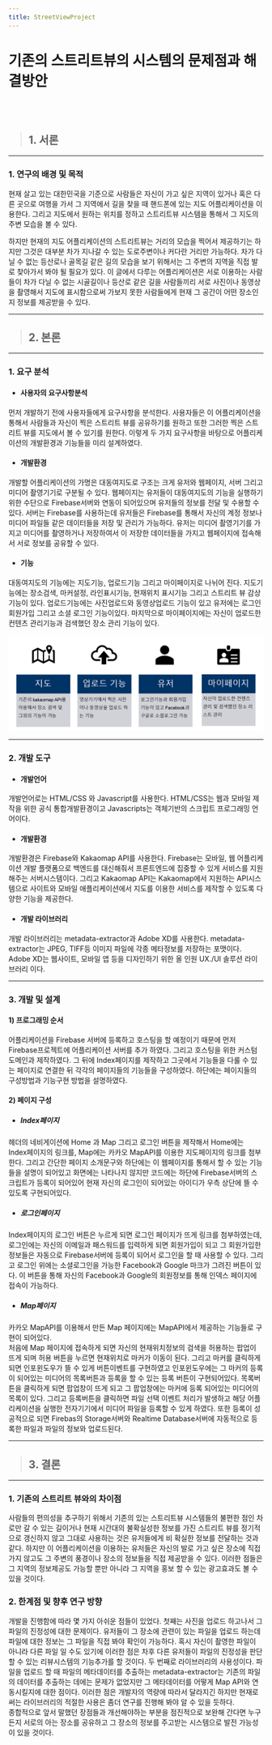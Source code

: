 ```yaml
---
title: StreetViewProject
---
```


# 기존의 스트리트뷰의 시스템의 문제점과 해결방안 
<br><br>

> ## 1. 서론

---

### 1. 연구의 배경 및 목적

현재 살고 있는 대한민국을 기준으로 사람들은 자신이 가고 싶은 지역이 있거나 혹은 다른 곳으로 여행을 가서 그 지역에서 길을 찾을 때 핸드폰에 있는 지도 어플리케이션을 이용한다. 
그리고 지도에서 원하는 위치를 정하고 스트리트뷰 시스템을 통해서 그 지도의 주변 모습을 볼 수 있다.

하지만 현재의 지도 어플리케이션의 스트리트뷰는 거리의 모습을 찍어서 제공하기는 하지만 그것은 대부분 차가 지나갈 수 있는 도로주변이나 커다란 거리만 가능하다. 
차가 다닐 수 없는 등산로나 골목길 같은 길의 모습을 보기 위해서는 그 주변의 지역을 직접 발로 찾아가서 봐야 될 필요가 있다. 
이 글에서 다루는 어플리케이션은 서로 이용하는 사람들이 차가 다닐 수 없는 시골길이나 등산로 같은 길을 사람들끼리 서로 사진이나 동영상을 촬영해서 지도에 표시함으로써 가보지 못한 사람들에게 현재 그 공간이 어떤 장소인지 정보를 제공받을 수 있다.

---

> ## 2. 본론
---
### 1. 요구 분석
* #### 사용자의 요구사항분석
먼저 개발하기 전에 사용자들에게 요구사항을 분석한다. 사용자들은 이 어플리케이션을 통해서 사람들과 자신이 찍은 스트리트 뷰를 공유하기를 원하고 또한 그러한 찍은 스트리트 뷰를 지도에서 볼 수 있기를 원한다. 
이렇게 두 가지 요구사항을 바탕으로 어플리케이션의 개발환경과 기능들을 미리 설계하였다.
* #### 개발환경
개발할 어플리케이션의 가명은 대동여지도로 구조는 크게 유저와 웹페이지, 서버 그리고 미디어 촬영기기로 구분될 수 있다. 
웹페이지는 유저들이 대동여지도의 기능을 실행하기 위한 수단으로 Firebase서버와 연동이 되어있으며 유저들의 정보를 전달 및 수용할 수 있다. 
서버는 Firebase를 사용하는데 유저들은 Firebase를 통해서 자신의 계정 정보나 미디어 파일들 같은 데이터들을 저장 및 관리가 가능하다. 
유저는 미디어 촬영기기를 가지고 미디어를 촬영하거나 저장하여서 이 저장한 데이터들을 가지고 웹페이지에 접속해서 서로 정보를 공유할 수 있다.
* #### 기능
대동여지도의 기능에는 지도기능, 업로드기능 그리고 마이페이지로 나뉘어 진다. 
지도기능에는 장소검색, 마커설정, 라인표시기능, 현재위치 표시기능 그리고 스트리트 뷰 감상기능이 있다. 
업로드기능에는 사진업로드와 동영상업로드 기능이 있고 유저에는 로그인 회원가입 그리고 소셜 로그인 기능이있다. 
마지막으로 마이페이지에는 자신이 업로드한 컨텐츠 관리기능과 검색했던 장소 관리 기능이 있다.
<br><br>![appFunc](./assets/img/appFunc.png)

---
### 2. 개발 도구<br>
* ####  개발언어
개발언어로는 HTML/CSS 와 Javascript를 사용한다. HTML/CSS는 웹과 모바일 제작을 위한 공식 통합개발환경이고 Javascripts는 객체기반의 스크립트 프로그래밍 언어이다.
* #### 개발환경
개발환경은 Firebase와 Kakaomap API를 사용한다. Firebase는 모바일, 웹 어플리케이션 개발 플랫폼으로 백엔드를 대신해줘서 프론트엔드에 집중할 수 있게 서비스를 지원해주는 서버시스템이다. 
그리고 Kakaomap API는 Kakaomap에서 지원하는 API시스템으로 사이트와 모바일 애플리케이션에서 지도를 이용한 서비스를 제작할 수 있도록 다양한 기능을 제공한다.
* #### 개발 라이브러리
개발 라이브러리는 metadata-extractor과 Adobe XD를 사용한다. metadata-extractor는 JPEG, TIFF등 이미지 파일에 각종 메타정보를 저장하는 포맷이다. 
Adobe XD는 웹사이트, 모바일 앱 등을 디자인하기 위한 올 인원 UX./UI 솔루션 라이브러리 이다.

---
### 3. 개발 및 설계<br>
#### 1) 프로그래밍 순서
어플리케이션을 Firebase 서버에 등록하고 호스팅을 할 예정이기 때문에 먼저 Firebase프로젝트에 어플리케이션 서버를 추가 하였다. 
그리고 호스팅을 위한 커스텀 도메인과 제작하였다. 그 뒤에 Index페이지를 제작하고 그곳에서 기능들을 다룰 수 있는 페이지로 연결한 뒤 각각의 페이지들의 기능들을 구성하였다. 
하단에는 페이지들의 구성방법과 기능구현 방법을 설명하였다.
 #### 2) 페이지 구성
- ##### Index페이지
헤더의 네비게이션에 Home 과 Map 그리고 로그인 버튼을 제작해서 Home에는 Index페이지의 링크를, Map에는 카카오 MapAPI를 이용한 지도페이지의 링크를 첨부한다. 
그리고 간단한 페이지 소개문구와 하단에는 이 웹페이지를 통해서 할 수 있는 기능들을 설명이 되어있고 화면에는 나타나지 않지만 코드에는 하단에 Firebase서버의 스크립트가 등록이 되어있어 현재 자신의 로그인이 되어있는 아이디가 우측 상단에 뜰 수 있도록 구현되어있다.
- ##### 로그인페이지
Index페이지의 로그인 버튼은 누르게 되면 로그인 페이지가 뜨게 링크를 첨부하였는데, 로그인에는 자신의 이메일과 패스워드를 입력하게 되면 회원가입이 되고 그 회원가입한 정보들은 자동으로 Firebase서버에 등록이 되어서 로그인을 할 때 사용할 수 있다. 
그리고 로그인 위에는 소셜로그인을 가능한 Facebook과 Google 마크가 그려진 버튼이 있다. 
이 버튼을 통해 자신의 Facebook과 Google의 회원정보를 통해 인덱스 페이지에 접속이 가능하다. 
- ##### Map페이지
카카오 MapAPI를 이용해서 만든 Map 페이지에는 MapAPI에서 제공하는 기능들로 구현이 되어있다. 
<br>처음에 Map 페이지에 접속하게 되면 자신의 현재위치정보의 검색을 허용하는 팝업이 뜨게 되며 허용 버튼을 누르면 현재위치로 마커가 이동이 된다. 
그리고 마커를 클릭하게 되면 인포윈도우가 뜰 수 있게 버튼이벤트를 구현하였고 인포윈도우에는 그 마커의 등록이 되어있는 미디어의 목록버튼과 등록을 할 수 있는 등록 버튼이 구현되어있다. 
목록버튼을 클릭하게 되면 팝업창이 뜨게 되고 그 팝업창에는 마커에 등록 되어있는 미디어의 목록이 있다. 
그리고 등록버튼을 클릭하면 파일 선택 이벤트 처리가 발생하고 해당 어플리케이션을 실행한 전자기기에서 미디어 파일을 등록할 수 있게 하였다.
또한 등록이 성공적으로 되면 Firebas의 Storage서버와 Realtime Database서버에 자동적으로 등록한 파일과 파일의 정보와 업로드된다.

---
> ## 3. 결론
---
### 1. 기존의 스트리트 뷰와의 차이점

사람들의 편의성을 추구하기 위해서 기존의 있는 스트리트뷰 시스템들의 불편한 점인 차로만 갈 수 있는 길이거나 현재 시간대의 불확실성한 정보를 가진 스트리트 뷰를 정기적으로 갱신하지 않고 그대로 사용하는 것은 유저들에게 비 확실한 정보를 전달하는 것과 같다. 
하지만 이 어플리케이션을 이용하는 유저들은 자신의 발로 가고 싶은 장소에 직접 가지 않고도 그 주변의 풍경이나 장소의 정보들을 직접 제공받을 수 있다. 
이러한 점들은 그 지역의 정보제공도 가능할 뿐만 아니라 그 지역을 홍보 할 수 있는 광고효과도 볼 수 있을 것이다.
 
### 2. 한계점 및 향후 연구 방향
개발을 진행함에 따라 몇 가지 아쉬운 점들이 있었다. 
첫째는 사진을 업로드 하고나서 그 파일의 진정성에 대한 문제이다. 
유저들이 그 장소에 관련이 있는 파일을 업로드 하는데 파일에 대한 정보는 그 파일을 직접 봐야 확인이 가능하다. 
혹시 자신이 촬영한 파일이 아니라 다른 파일 일 수도 있기에 이러한 점은 차후 다른 유저들이 파일의 진정성을 판단 할 수 있는 리뷰시스템의 기능추가를 할 것이다.
두 번째로 라이브러리의 사용성이다. 파일을 업로드 할 때 파일의 메타데이터를 추출하는 metadata-extractor는 기존의 파일의 데이터를 추출하는 데에는 문제가 없었지만 그 메타데이터를 어떻게 Map API와 연동시킬지에 대한 점이다. 
이러한 점은 개발자의 역량에 따라서 달라지긴 하지만 현재로써는 라이브러리의 적절한 사용은 좀더 연구를 진행해 봐야 알 수 있을 듯하다.<br>
 종합적으로 앞서 말했던 장점들과 개선해야하는 부분을 점진적으로 보완해 간다면 누구든지 서로의 아는 장소를 공유하고 그 장소의 정보를 주고받는 시스템으로 발전 가능성이 있을 것이다.
